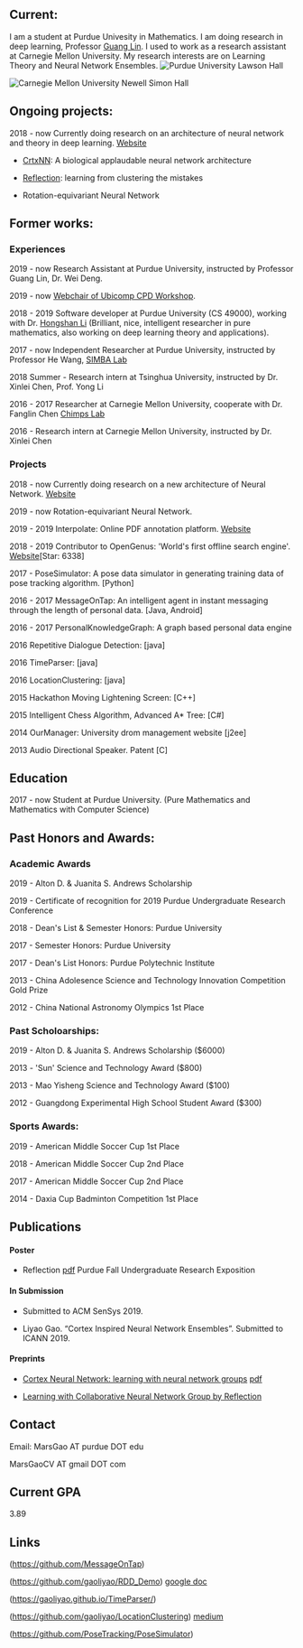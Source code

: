 ## Current:
I am a student at Purdue Univesity in Mathematics. I am doing research in deep learning, Professor [Guang Lin](https://www.math.purdue.edu/~lin491/). I used to work as a research assistant at Carnegie Mellon University. My research interests are on Learning Theory and Neural Network Ensembles.
![Purdue University Lawson Hall](http://jackkozik.com/wp-content/gallery/purdue040513/purdue040513-6051.jpg)

![Carnegie Mellon University Newell Simon Hall](http://wtwarchitects.com/wp-content/uploads/2014/08/CMU_CS_ExtBikeRack-1-635x505.jpg)


## Ongoing projects:

2018 - now Currently doing research on an architecture of neural network and theory in deep learning.  [Website](https://gaoliyao.github.io/CortexNeuralNetwork)

- [CrtxNN](https://arxiv.org/abs/1804.03313): A biological applaudable neural network architecture

- [Reflection](https://gaoliyao.github.io/CortexNeuralNetwork/): learning from clustering the mistakes

- Rotation-equivariant Neural Network

## Former works:

### Experiences

2019 - now Research Assistant at Purdue University, instructed by Professor Guang Lin, Dr. Wei Deng.

2019 - now [Webchair of Ubicomp CPD Workshop](https://ubicomp-cpd.com/).

2018 - 2019 Software developer at Purdue University (CS 49000), working with Dr. [Hongshan Li](https://www.math.purdue.edu/~li108/) (Brilliant, nice, intelligent researcher in pure mathematics, also working on deep learning theory and applications).  

2017 - now Independent Researcher at Purdue University, instructed by Professor He Wang, [SIMBA Lab](https://simbalab.cs.purdue.edu/)

2018 Summer - Research intern at Tsinghua University, instructed by Dr. Xinlei Chen, Prof. Yong Li

2016 - 2017 Researcher at Carnegie Mellon University, cooperate with Dr. Fanglin Chen
[Chimps Lab](http://cmuchimps.org/)

2016 - Research intern at Carnegie Mellon University, instructed by Dr. Xinlei Chen

### Projects

2018 - now Currently doing research on a new architecture of Neural Network.  [Website](https://gaoliyao.github.io/CortexNeuralNetwork)

2019 - now Rotation-equivariant Neural Network.

2019 - 2019 Interpolate: Online PDF annotation platform. [Website](https://interpolate.io/)

2018 - 2019 Contributor to OpenGenus: 'World's first offline search engine'.  [Website](https://github.com/OpenGenus)[Star: 6338]

2017 - PoseSimulator: A pose data simulator in generating training data of pose tracking algorithm. [Python]

2016 - 2017 MessageOnTap: An intelligent agent in instant messaging through the length of personal data. [Java, Android]

2016 - 2017 PersonalKnowledgeGraph: A graph based personal data engine

2016 Repetitive Dialogue Detection: [java]

2016 TimeParser: [java]

2016 LocationClustering: [java]

2015 Hackathon Moving Lightening Screen: [C++]

2015 Intelligent Chess Algorithm, Advanced A* Tree: [C#]

2014 OurManager: University drom management website [j2ee]

2013 Audio Directional Speaker. Patent [C]


## Education
2017 - now Student at Purdue University. (Pure Mathematics and Mathematics with Computer Science)

## Past Honors and Awards:
### Academic Awards

2019 - Alton D. & Juanita S. Andrews Scholarship

2019 - Certificate of recognition for 2019 Purdue Undergraduate Research Conference

2018 - Dean's List & Semester Honors: Purdue University

2017 - Semester Honors: Purdue University

2017 - Dean's List Honors: Purdue Polytechnic Institute

2013 - China Adolesence Science and Technology Innovation Competition Gold Prize

2012 - China National Astronomy Olympics 1st Place

### Past Scholoarships:

2019 - Alton D. & Juanita S. Andrews Scholarship ($6000)

2013 - 'Sun' Science and Technology Award ($800)

2013 - Mao Yisheng Science and Technology Award ($100)

2012 - Guangdong Experimental High School Student Award ($300)

### Sports Awards:

2019 - American Middle Soccer Cup 1st Place

2018 - American Middle Soccer Cup 2nd Place

2017 - American Middle Soccer Cup 2nd Place

2014 - Daxia Cup Badminton Competition 1st Place

## Publications

#### Poster
- Reflection [pdf](https://gaoliyao.github.io/img/poster.pdf)
Purdue Fall Undergraduate Research Exposition

#### In Submission
- Submitted to ACM SenSys 2019.

- Liyao Gao. “Cortex Inspired Neural Network Ensembles”. Submitted to ICANN 2019.

#### Preprints
- [Cortex Neural Network: learning with neural network groups](https://arxiv.org/abs/1804.03313) [pdf](https://gaoliyao.github.io/img/CrtxNN.pdf)

- [Learning with Collaborative Neural Network Group by Reflection](https://arxiv.org/pdf/1901.02433.pdf)

## Contact
Email:
MarsGao AT purdue DOT edu

MarsGaoCV AT gmail DOT com

## Current GPA
3.89

[//]: # (MA 35100 Elementary Linear Algebra)

[//]: # (MA 37500 Introduction to Discrete Mathematics)

[//]: # (MA 41600 Probability)

[//]: # (CS 49000 Indoor Localization II: A Instructed by Prof. He Wang)

[//]: # (CS 49000: Neural Network: A+ Instructed by Prof. He Wang)

[//]: # (CS 49000: AI System Development: A+ Instructed by Prof. He Wang)

[//]: # (MA 59800: Mathematical Aspects of Neural Networks)


<!-- [//]: # (MA 16500 Anlytc Geomtry&Calc I: A+, 96)

[//]: # (CNIT 18000 Intro To Sys Devel: A+, 97)

[//]: # (CS 17700 Progrmng With MM Objs: A, 97)

[//]: # (ENGL 110 Am Lang&Cultur Intl I: A, 97)

[//]: # (CS 49000 Indoor Localization II: A Instructed by Prof. He Wang)

[//]: # (MA 16600 Anlytc Geomtry&Calc II: A+, 95)

[//]: # (ENGL 11100 Am Lang&Cultur Intl I: A, 97 in Prof. Ty Climer's course)

[//]: # (CS 18000 Prob Solvng & OO Progrmng: A/A+, 97)

[//]: # (CS 49000: Neural Network: A+ Instructed by Prof. He Wang) -->

<!-- ## Others
Please view this [link](https://gaoliyao.github.io/others) for my life and other interests. -->

## Links
(https://github.com/MessageOnTap)

(https://github.com/gaoliyao/RDD_Demo) [google doc](https://docs.google.com/presentation/d/1kfDppvLh4PJA7ZBC5u8tlobFVcXXSuc-3RhUbo5gs8o/edit)

(https://gaoliyao.github.io/TimeParser/)

(https://github.com/gaoliyao/LocationClustering) [medium](https://medium.com/@marsgaocv/a-new-method-of-personal-location-classification-156ff8fc5c2c)

(https://github.com/PoseTracking/PoseSimulator)
